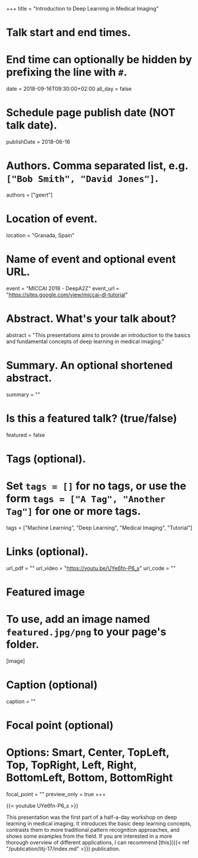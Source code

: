 +++
title = "Introduction to Deep Learning in Medical Imaging"

# Talk start and end times.
#   End time can optionally be hidden by prefixing the line with `#`.
date = 2018-09-16T09:30:00+02:00
all_day = false

# Schedule page publish date (NOT talk date).
publishDate = 2018-06-16

# Authors. Comma separated list, e.g. `["Bob Smith", "David Jones"]`.
authors = ["geert"]

# Location of event.
location = "Granada, Spain"

# Name of event and optional event URL.
event = "MICCAI 2018 - DeepA2Z"
event_url = "https://sites.google.com/view/miccai-dl-tutorial"

# Abstract. What's your talk about?
abstract = "This presentations aims to provide an introduction to the basics and fundamental concepts of deep learning in medical imaging."

# Summary. An optional shortened abstract.
summary = ""

# Is this a featured talk? (true/false)
featured = false

# Tags (optional).
#   Set `tags = []` for no tags, or use the form `tags = ["A Tag", "Another Tag"]` for one or more tags.
tags = ["Machine Learning", "Deep Learning", "Medical Imaging", "Tutorial"]

# Links (optional).
url_pdf = ""
url_video = "https://youtu.be/UYe6fn-P6_s"
url_code = ""

# Featured image
# To use, add an image named `featured.jpg/png` to your page's folder. 
[image]
  # Caption (optional)
  caption = ""

  # Focal point (optional)
  # Options: Smart, Center, TopLeft, Top, TopRight, Left, Right, BottomLeft, Bottom, BottomRight
  focal_point = ""
  preview_only = true
+++

{{< youtube UYe6fn-P6_s >}}

This presentation was the first part of a half-a-day workshop on deep learning in medical imaging. It introduces the basic deep learning concepts, contrasts them to more traditional pattern recognition approaches, and shows some examples from the field. If you are interested in a more thorough overview of different applications, I can recommend [this]({{< ref "/publication/litj-17/index.md" >}}) publication.

